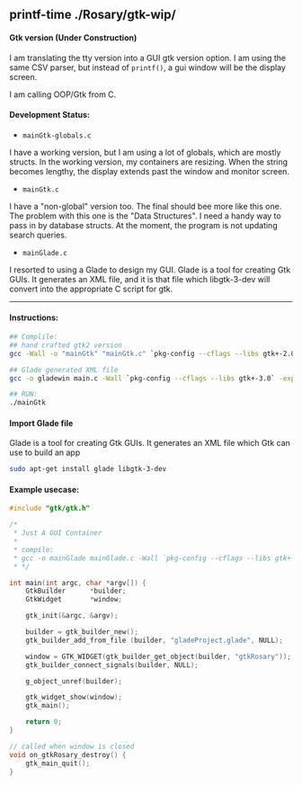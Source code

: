 ## printf-time ./Rosary/gtk-wip/

#### Gtk version (Under Construction)

I am translating the tty version into a GUI gtk version option. I am using the same CSV parser, but instead of ```printf()```, a gui window will be the display screen.

I am calling OOP/Gtk from C.

#### Development Status:

* ```mainGtk-globals.c```

I have a working version, but I am using a lot of globals, which are mostly structs. In the working version, my containers are resizing. When the string becomes lengthy, the display extends past the window and monitor screen.

* ```mainGtk.c```

I have a "non-global" version too. The final should bee more like this one. The problem with this one is the "Data Structures". I need a handy way to pass in by database structs. At the moment, the program is not updating search queries.

* ```mainGlade.c```

I resorted to using a Glade to design my GUI. Glade is a tool for creating Gtk GUIs. It generates an XML file, and it is that file which libgtk-3-dev will convert into the appropriate C script for gtk.


---

#### Instructions:

```bash
## Complile:
## hand crafted gtk2 version
gcc -Wall -o "mainGtk" "mainGtk.c" `pkg-config --cflags --libs gtk+-2.0`

## Glade generated XML file
gcc -o gladewin main.c -Wall `pkg-config --cflags --libs gtk+-3.0` -export-dynamic

## RUN:
./mainGtk
```

#### Import Glade file

Glade is a tool for creating Gtk GUIs. It generates an XML file which Gtk can use to build an app

```sh
sudo apt-get install glade libgtk-3-dev
```

#### Example usecase:

```c
#include "gtk/gtk.h"

/*
 * Just A GUI Container
 *
 * compile:
 * gcc -o mainGlade mainGlade.c -Wall `pkg-config --cflags --libs gtk+-3.0` -export-dynamic
 * */

int main(int argc, char *argv[]) {
    GtkBuilder      *builder;
    GtkWidget       *window;

    gtk_init(&argc, &argv);

    builder = gtk_builder_new();
    gtk_builder_add_from_file (builder, "gladeProject.glade", NULL);

    window = GTK_WIDGET(gtk_builder_get_object(builder, "gtkRosary"));
    gtk_builder_connect_signals(builder, NULL);

    g_object_unref(builder);

    gtk_widget_show(window);
    gtk_main();

    return 0;
}

// called when window is closed
void on_gtkRosary_destroy() {
    gtk_main_quit();
}
```
